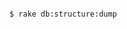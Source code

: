 <!-- layout:code post: 2013-09-26-db-structure-dump-error_the-basics -->

```

$ rake db:structure:dump

```
